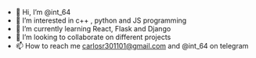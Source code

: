 - 👋 Hi, I’m @int_64
- 👀 I’m interested in c++ , python and JS programming
- 🌱 I’m currently learning React, Flask and Django
- 💞️ I’m looking to collaborate on different projects
- 📫 How to reach me carlosr301101@gmail.com and @int_64 on telegram

<!---
int_64 is a ✨ special ✨ repository because its `README.md` (this file) appears on your GitHub profile.
You can click the Preview link to take a look at your changes.
--->
